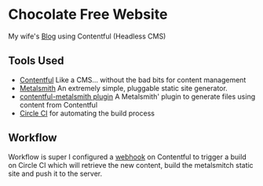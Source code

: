 # Chocolate Free Website
My wife's [Blog](http://chocolate-free.com/) using Contentful (Headless CMS) 

## Tools Used
* [Contentful](http://contentful.com) Like a CMS... without the bad bits for content management
* [Metalsmith](http://www.metalsmith.io/) An extremely simple, pluggable static site generator.
* [contentful-metalsmith plugin](https://github.com/contentful/contentful-metalsmith) A Metalsmith' plugin to generate files using content from Contentful
* [Circle CI](https://circleci.com/) for automating the build process

## Workflow

Workflow is super I configured a [webhook](https://www.contentful.com/developers/docs/concepts/webhooks/) on Contentful to trigger a build on Circle CI which will retrieve the new content, build the metalsmitch static site and push it to the server.
